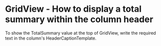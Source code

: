 # GridView - How to display a total summary within the column header 


<p>To show the TotalSummary value at the top of GridView, write the required text in the column's HeaderCaptionTemplate.</p>

<br/>


